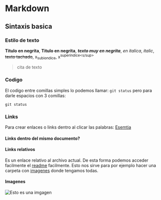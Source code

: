 # Markdown
## Sintaxis basica
### Estilo de texto
**Titulo en negrita**, __Titulo en negrita__, ***texto muy en negrita***, *en italica*, _italic_, ~~texto tachado~~, x<sub>subiondice</sub>, x<sup>superindice<s/sup>

>cita de texto

### Codigo
El codigo entre comillas simples lo podemos llamar: `git status` pero para darle espacios con 3 comillas:
```
git status
```
### Links
Para crear enlaces o links dentro al clicar las palabras: [Esemtia](https://danielcastelao.esemtia.net/moodle/my/)

#### Links dentro del mismo documento?

#### Links relativos
Es un enlace relativo al archivo actual. De esta forma podemos acceder facilmente el [readme](Readme2.txt) facilmente. Esto nos sirve para por ejemplo hacer una carpeta con [imagenes](./Imagenes) donde tengamos todas.
  
#### Imagenes
![Esto es una imgagen](https://images.unsplash.com/photo-1601814933824-fd0b574dd592?ixlib=rb-4.0.3&ixid=MnwxMjA3fDB8MHxzZWFyY2h8MXx8YmFieSUyMHlvZGF8ZW58MHx8MHx8&auto=format&fit=crop&w=500&q=60)

